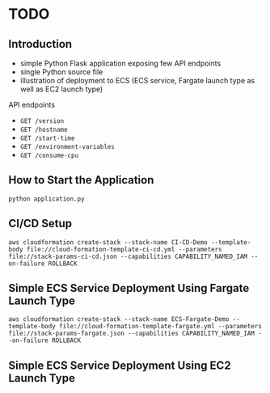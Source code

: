 # TODO

## Introduction
- simple Python Flask application exposing few API endpoints
- single Python source file
- illustration of deployment to ECS (ECS service, Fargate launch type as well as EC2 launch type)

API endpoints
- `GET /version`
- `GET /hostname`
- `GET /start-time`
- `GET /environment-variables`
- `GET /consume-cpu`

## How to Start the Application

```
python application.py
```

## CI/CD Setup

```
aws cloudformation create-stack --stack-name CI-CD-Demo --template-body file://cloud-formation-template-ci-cd.yml --parameters file://stack-params-ci-cd.json --capabilities CAPABILITY_NAMED_IAM --on-failure ROLLBACK
```

## Simple ECS Service Deployment Using Fargate Launch Type

```
aws cloudformation create-stack --stack-name ECS-Fargate-Demo --template-body file://cloud-formation-template-fargate.yml --parameters file://stack-params-fargate.json --capabilities CAPABILITY_NAMED_IAM --on-failure ROLLBACK

```

## Simple ECS Service Deployment Using EC2 Launch Type

```
```
